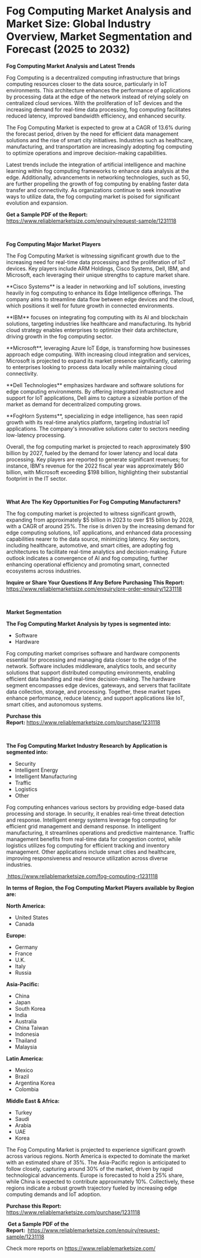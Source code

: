 <p><h1>Fog Computing Market Analysis and Market Size: Global Industry Overview, Market Segmentation and Forecast (2025 to 2032)</h1></p><p><strong>Fog Computing Market Analysis and Latest Trends</strong></p>
<p><p>Fog Computing is a decentralized computing infrastructure that brings computing resources closer to the data source, particularly in IoT environments. This architecture enhances the performance of applications by processing data at the edge of the network instead of relying solely on centralized cloud services. With the proliferation of IoT devices and the increasing demand for real-time data processing, fog computing facilitates reduced latency, improved bandwidth efficiency, and enhanced security.</p><p>The Fog Computing Market is expected to grow at a CAGR of 13.6% during the forecast period, driven by the need for efficient data management solutions and the rise of smart city initiatives. Industries such as healthcare, manufacturing, and transportation are increasingly adopting fog computing to optimize operations and improve decision-making capabilities. </p><p>Latest trends include the integration of artificial intelligence and machine learning within fog computing frameworks to enhance data analysis at the edge. Additionally, advancements in networking technologies, such as 5G, are further propelling the growth of fog computing by enabling faster data transfer and connectivity. As organizations continue to seek innovative ways to utilize data, the fog computing market is poised for significant evolution and expansion.</p></p>
<p><strong>Get a Sample PDF of the Report:&nbsp;</strong> <a href="https://www.reliablemarketsize.com/enquiry/request-sample/1231118?utm_campaign=1167&utm_medium=2&utm_source=Github&utm_content=ia&utm_term=15022025&utm_id=fog-computing">https://www.reliablemarketsize.com/enquiry/request-sample/1231118</a></p>
<p>&nbsp;</p>
<p><strong>Fog Computing Major Market Players</strong></p>
<p><p>The Fog Computing Market is witnessing significant growth due to the increasing need for real-time data processing and the proliferation of IoT devices. Key players include ARM Holdings, Cisco Systems, Dell, IBM, and Microsoft, each leveraging their unique strengths to capture market share.</p><p>**Cisco Systems** is a leader in networking and IoT solutions, investing heavily in fog computing to enhance its Edge Intelligence offerings. The company aims to streamline data flow between edge devices and the cloud, which positions it well for future growth in connected environments.</p><p>**IBM** focuses on integrating fog computing with its AI and blockchain solutions, targeting industries like healthcare and manufacturing. Its hybrid cloud strategy enables enterprises to optimize their data architecture, driving growth in the fog computing sector.</p><p>**Microsoft**, leveraging Azure IoT Edge, is transforming how businesses approach edge computing. With increasing cloud integration and services, Microsoft is projected to expand its market presence significantly, catering to enterprises looking to process data locally while maintaining cloud connectivity.</p><p>**Dell Technologies** emphasizes hardware and software solutions for edge computing environments. By offering integrated infrastructure and support for IoT applications, Dell aims to capture a sizeable portion of the market as demand for decentralized computing grows.</p><p>**FogHorn Systems**, specializing in edge intelligence, has seen rapid growth with its real-time analytics platform, targeting industrial IoT applications. The company's innovative solutions cater to sectors needing low-latency processing.</p><p>Overall, the fog computing market is projected to reach approximately $90 billion by 2027, fueled by the demand for lower latency and local data processing. Key players are reported to generate significant revenues; for instance, IBM's revenue for the 2022 fiscal year was approximately $60 billion, with Microsoft exceeding $198 billion, highlighting their substantial footprint in the IT sector.</p></p>
<p>&nbsp;</p>
<p><strong>What Are The Key Opportunities For Fog Computing Manufacturers?</strong></p>
<p><p>The fog computing market is projected to witness significant growth, expanding from approximately $5 billion in 2023 to over $15 billion by 2028, with a CAGR of around 25%. The rise is driven by the increasing demand for edge computing solutions, IoT applications, and enhanced data processing capabilities nearer to the data source, minimizing latency. Key sectors, including healthcare, automotive, and smart cities, are adopting fog architectures to facilitate real-time analytics and decision-making. Future outlook indicates a convergence of AI and fog computing, further enhancing operational efficiency and promoting smart, connected ecosystems across industries.</p></p>
<p><strong>Inquire or Share Your Questions If Any Before Purchasing This Report:</strong> <a href="https://www.reliablemarketsize.com/enquiry/pre-order-enquiry/1231118?utm_campaign=1167&utm_medium=2&utm_source=Github&utm_content=ia&utm_term=15022025&utm_id=fog-computing">https://www.reliablemarketsize.com/enquiry/pre-order-enquiry/1231118</a></p>
<p>&nbsp;</p>
<p><strong>Market Segmentation</strong></p>
<p><strong>The Fog Computing Market Analysis by types is segmented into:</strong></p>
<p><ul><li>Software</li><li>Hardware</li></ul></p>
<p><p>Fog computing market comprises software and hardware components essential for processing and managing data closer to the edge of the network. Software includes middleware, analytics tools, and security solutions that support distributed computing environments, enabling efficient data handling and real-time decision-making. The hardware segment encompasses edge devices, gateways, and servers that facilitate data collection, storage, and processing. Together, these market types enhance performance, reduce latency, and support applications like IoT, smart cities, and autonomous systems.</p></p>
<p><strong>Purchase this Report:&nbsp;</strong><a href="https://www.reliablemarketsize.com/purchase/1231118?utm_campaign=1167&utm_medium=2&utm_source=Github&utm_content=ia&utm_term=15022025&utm_id=fog-computing">https://www.reliablemarketsize.com/purchase/1231118</a></p>
<p>&nbsp;</p>
<p><strong>The Fog Computing Market Industry Research by Application is segmented into:</strong></p>
<p><ul><li>Security</li><li>Intelligent Energy</li><li>Intelligent Manufacturing</li><li>Traffic</li><li>Logistics</li><li>Other</li></ul></p>
<p><p>Fog computing enhances various sectors by providing edge-based data processing and storage. In security, it enables real-time threat detection and response. Intelligent energy systems leverage fog computing for efficient grid management and demand response. In intelligent manufacturing, it streamlines operations and predictive maintenance. Traffic management benefits from real-time data for congestion control, while logistics utilizes fog computing for efficient tracking and inventory management. Other applications include smart cities and healthcare, improving responsiveness and resource utilization across diverse industries.</p></p>
<p><a href="https://www.reliablemarketsize.com/fog-computing-r1231118?utm_campaign=1167&utm_medium=2&utm_source=Github&utm_content=ia&utm_term=15022025&utm_id=fog-computing">&nbsp;https://www.reliablemarketsize.com/fog-computing-r1231118</a></p>
<p><strong>In terms of Region, the Fog Computing Market Players available by Region are:</strong></p>
<p>
    <p> <strong> North America: </strong>
        <ul>
            <li>United States</li>
            <li>Canada</li>
        </ul>
        </p> 
    <p> <strong> Europe: </strong>
        <ul>
            <li>Germany</li>
            <li>France</li>
            <li>U.K.</li>
            <li>Italy</li>
            <li>Russia</li>
        </ul>
        </p> 
    <p> <strong> Asia-Pacific: </strong>
        <ul>
            <li>China</li>
            <li>Japan</li>
            <li>South Korea</li>
            <li>India</li>
            <li>Australia</li>
            <li>China Taiwan</li>
            <li>Indonesia</li>
            <li>Thailand</li>
            <li>Malaysia</li>
        </ul>
        </p> 
    <p> <strong> Latin America: </strong>
        <ul>
            <li>Mexico</li>
            <li>Brazil</li>
            <li>Argentina Korea</li>
            <li>Colombia</li>
        </ul>
        </p> 
    <p> <strong> Middle East & Africa: </strong>
        <ul>
            <li>Turkey</li>
            <li>Saudi</li>
            <li>Arabia</li>
            <li>UAE</li>
            <li>Korea</li>
        </ul>
    </p>
    </p>
<p><p>The Fog Computing Market is projected to experience significant growth across various regions. North America is expected to dominate the market with an estimated share of 35%. The Asia-Pacific region is anticipated to follow closely, capturing around 30% of the market, driven by rapid technological advancements. Europe is forecasted to hold a 25% share, while China is expected to contribute approximately 10%. Collectively, these regions indicate a robust growth trajectory fueled by increasing edge computing demands and IoT adoption.</p></p>
<p><strong>Purchase this Report: </strong><a href="https://www.reliablemarketsize.com/purchase/1231118?utm_campaign=1167&utm_medium=2&utm_source=Github&utm_content=ia&utm_term=15022025&utm_id=fog-computing">https://www.reliablemarketsize.com/purchase/1231118</a></p>
<p>&nbsp;<strong>Get a Sample PDF of the Report:&nbsp;&nbsp;</strong><a href="https://www.reliablemarketsize.com/enquiry/request-sample/1231118?utm_campaign=1167&utm_medium=2&utm_source=Github&utm_content=ia&utm_term=15022025&utm_id=fog-computing">https://www.reliablemarketsize.com/enquiry/request-sample/1231118</a></p>
<p><strong></strong></p>
<p>Check more reports on <a href="https://www.reliablemarketsize.com/?utm_campaign=1167&utm_medium=2&utm_source=Github&utm_content=ia&utm_term=15022025&utm_id=fog-computing">https://www.reliablemarketsize.com/</a></p>